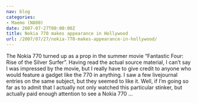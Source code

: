 ```yaml
---
nav: blog
categories:
- Maemo (N800)
date: 2007-07-27T00:00:00Z
title: Nokia 770 makes appearance in Hollywood
url: /2007/07/27/nokia-770-makes-appearance-in-hollywood/
---
```


The Nokia 770 turned up as a prop in the summer movie “Fantastic Four: Rise of the Silver Surfer”. Having read the actual source material, I can’t say I was impressed by the movie, but I really have to give credit to anyone who would feature a gadget like the 770 in anything. I saw a few livejournal entries on the same subject, but they seemed to like it. Well, if I’m going so far as to admit that I actually not only watched this particular stinker, but actually paid enough attention to see a Nokia 770 …
